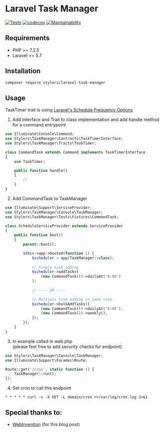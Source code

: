 # Laravel Task Manager
[![Tests](https://github.com/stylers-llc/laravel-task-manager/workflows/Tests/badge.svg)](https://github.com/stylers-llc/laravel-task-manager/actions)
[![codecov](https://codecov.io/gh/stylers-llc/laravel-task-manager/branch/master/graph/badge.svg?token=QYYV44SUOX)](https://codecov.io/gh/stylers-llc/laravel-task-manager)
[![Maintainability](https://api.codeclimate.com/v1/badges/d5544fa1512aa727d251/maintainability)](https://codeclimate.com/github/stylers-llc/laravel-task-manager/maintainability)  

## Requirements
- PHP >= 7.2.5
- Laravel >= 5.7

## Installation
```bash
composer require stylers/laravel-task-manager
```

## Usage
TaskTimer trait is using [Laravel's Schedule Frequency Options](https://laravel.com/docs/5.7/scheduling#schedule-frequency-options)
1. Add Interface and Trait to class implementation and add handle method for a command entrypoint

```php
use Illuminate\Console\Command;
use Stylers\TaskManager\Contracts\TaskTimerInterface;
use Stylers\TaskManager\Traits\TaskTimer;

class CommandTask extends Command implements TaskTimerInterface
{
    use TaskTimer;

    public function handle()
    {
        //
    }
}
```

2. Add CommandTask to TaskManager 

```php
use Illuminate\Support\ServiceProvider;
use Stylers\TaskManager\Console\TaskManager;
use Stylers\TaskManager\Tests\Fixtures\CommandTask;

class ScheduleServiceProvider extends ServiceProvider
{
    public function boot()
    {
        parent::boot();

        $this->app->booted(function () {
            $scheduler = app(TaskManager::class);
                        
            // Single task adding
            $scheduler->addTasks(
                (new CommandTask())->dailyAt('6:00')
            );
            
            // ---- OR ----

            // Multiple task adding in same time
            $scheduler->bulkAddTasks([
                (new CommandTask())->dailyAt('6:00'),
                (new CommandTask())->weekly(),
            ]);
        });
    }
}
```

3. In example called in web.php  
(please feel free to add security checks for endpoint)

```php
use Stylers\TaskManager\Console\TaskManager;
use Illuminate\Support\Facades\Route;

Route::get('/cron', static function () {
    TaskManager::run();
});
```

4. Set cron to call this endpoint
```editorconfig
* * * * * curl -s -X GET -L domain/cron >>/var/log/cron.log 2>&1
```

## Special thanks to:
- [WebInvention](https://web-invention.com/blog/post/6/alternative-task-scheduling-laravel-proc-open-disabled) (for this blog post)
